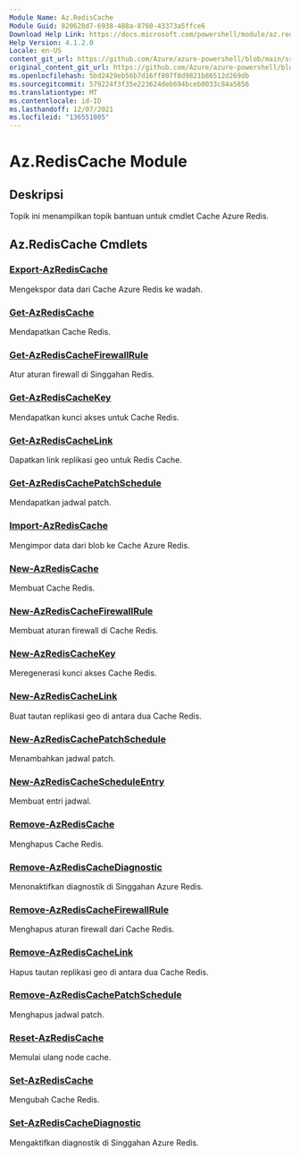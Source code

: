 ```yaml
---
Module Name: Az.RedisCache
Module Guid: 820628d7-6938-488a-8760-43373a5ffce6
Download Help Link: https://docs.microsoft.com/powershell/module/az.rediscache
Help Version: 4.1.2.0
Locale: en-US
content_git_url: https://github.com/Azure/azure-powershell/blob/main/src/RedisCache/RedisCache/help/Az.RedisCache.md
original_content_git_url: https://github.com/Azure/azure-powershell/blob/main/src/RedisCache/RedisCache/help/Az.RedisCache.md
ms.openlocfilehash: 5bd2429eb56b7d16ff807f8d9821b86512d269db
ms.sourcegitcommit: 579224f3f35e223624deb694bceb0033c84a5856
ms.translationtype: MT
ms.contentlocale: id-ID
ms.lasthandoff: 12/07/2021
ms.locfileid: "136551005"
---
```

# Az.RedisCache Module
## Deskripsi
Topik ini menampilkan topik bantuan untuk cmdlet Cache Azure Redis.

## Az.RedisCache Cmdlets
### [Export-AzRedisCache](Export-AzRedisCache.md)
Mengekspor data dari Cache Azure Redis ke wadah.

### [Get-AzRedisCache](Get-AzRedisCache.md)
Mendapatkan Cache Redis.

### [Get-AzRedisCacheFirewallRule](Get-AzRedisCacheFirewallRule.md)
Atur aturan firewall di Singgahan Redis.

### [Get-AzRedisCacheKey](Get-AzRedisCacheKey.md)
Mendapatkan kunci akses untuk Cache Redis.

### [Get-AzRedisCacheLink](Get-AzRedisCacheLink.md)
Dapatkan link replikasi geo untuk Redis Cache.

### [Get-AzRedisCachePatchSchedule](Get-AzRedisCachePatchSchedule.md)
Mendapatkan jadwal patch.

### [Import-AzRedisCache](Import-AzRedisCache.md)
Mengimpor data dari blob ke Cache Azure Redis.

### [New-AzRedisCache](New-AzRedisCache.md)
Membuat Cache Redis.

### [New-AzRedisCacheFirewallRule](New-AzRedisCacheFirewallRule.md)
Membuat aturan firewall di Cache Redis.

### [New-AzRedisCacheKey](New-AzRedisCacheKey.md)
Meregenerasi kunci akses Cache Redis.

### [New-AzRedisCacheLink](New-AzRedisCacheLink.md)
Buat tautan replikasi geo di antara dua Cache Redis.

### [New-AzRedisCachePatchSchedule](New-AzRedisCachePatchSchedule.md)
Menambahkan jadwal patch.

### [New-AzRedisCacheScheduleEntry](New-AzRedisCacheScheduleEntry.md)
Membuat entri jadwal.

### [Remove-AzRedisCache](Remove-AzRedisCache.md)
Menghapus Cache Redis.

### [Remove-AzRedisCacheDiagnostic](Remove-AzRedisCacheDiagnostic.md)
Menonaktifkan diagnostik di Singgahan Azure Redis.

### [Remove-AzRedisCacheFirewallRule](Remove-AzRedisCacheFirewallRule.md)
Menghapus aturan firewall dari Cache Redis.

### [Remove-AzRedisCacheLink](Remove-AzRedisCacheLink.md)
Hapus tautan replikasi geo di antara dua Cache Redis.

### [Remove-AzRedisCachePatchSchedule](Remove-AzRedisCachePatchSchedule.md)
Menghapus jadwal patch.

### [Reset-AzRedisCache](Reset-AzRedisCache.md)
Memulai ulang node cache.

### [Set-AzRedisCache](Set-AzRedisCache.md)
Mengubah Cache Redis.

### [Set-AzRedisCacheDiagnostic](Set-AzRedisCacheDiagnostic.md)
Mengaktifkan diagnostik di Singgahan Azure Redis.

